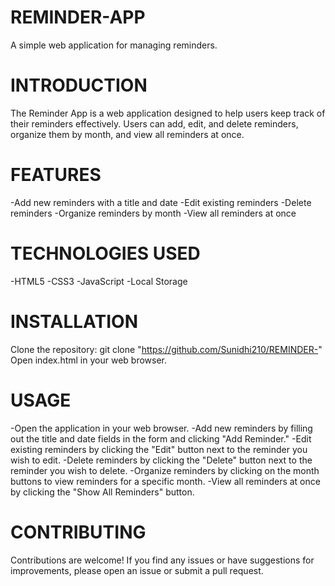 # REMINDER-APP
A simple web application for managing reminders.

# INTRODUCTION
The Reminder App is a web application designed to help users keep track of their reminders effectively. Users can add, edit, and delete reminders, organize them by month, and view all reminders at once.

# FEATURES
-Add new reminders with a title and date
-Edit existing reminders
-Delete reminders
-Organize reminders by month
-View all reminders at once

# TECHNOLOGIES USED
-HTML5
-CSS3
-JavaScript
-Local Storage

# INSTALLATION
Clone the repository: git clone "https://github.com/Sunidhi210/REMINDER-"
Open index.html in your web browser.

# USAGE
-Open the application in your web browser.
-Add new reminders by filling out the title and date fields in the form and clicking "Add Reminder."
-Edit existing reminders by clicking the "Edit" button next to the reminder you wish to edit.
-Delete reminders by clicking the "Delete" button next to the reminder you wish to delete.
-Organize reminders by clicking on the month buttons to view reminders for a specific month.
-View all reminders at once by clicking the "Show All Reminders" button.

# CONTRIBUTING
Contributions are welcome! If you find any issues or have suggestions for improvements, please open an issue or submit a pull request.

